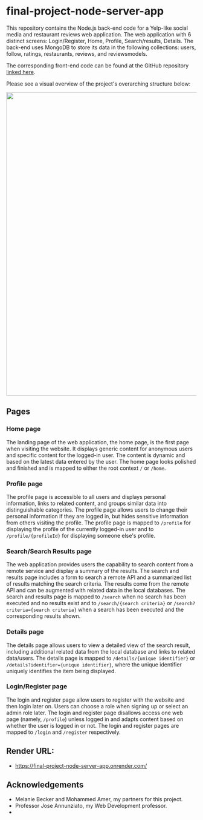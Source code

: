 # final-project-node-server-app

This repository contains the Node.js back-end code for a Yelp-like social media and restaurant reviews web application. The web application with 6 distinct screens: Login/Register, Home, Profile, Search/results, Details. The back-end uses MongoDB to store its data in the following collections: users, follow, ratings, restaurants, reviews, and reviewsmodels.

The corresponding front-end code can be found at the GitHub repository [linked here](https://github.com/alex-w-99/final-project-react-web-app/tree/main).

Please see a visual overview of the project's overarching structure below:

<p align="center">
  <img src="https://github.com/alex-w-99/final-project-react-web-app/blob/main/public/images/Overarching_Project_Structure.png" width="800">
</p>

## Pages

### Home page
The landing page of the web application, the home page, is the first page when visiting the website. It displays generic content for anonymous users and specific content for the logged-in user. The content is dynamic and based on the latest data entered by the user. The home page looks polished and finished and is mapped to either the root context `/` or `/home`.

### Profile page
The profile page is accessible to all users and displays personal information, links to related content, and groups similar data into distinguishable categories. The profile page allows users to change their personal information if they are logged in, but hides sensitive information from others visiting the profile. The profile page is mapped to `/profile` for displaying the profile of the currently logged-in user and to `/profile/{profileId}` for displaying someone else's profile.

### Search/Search Results page
The web application provides users the capability to search content from a remote service and display a summary of the results. The search and results page includes a form to search a remote API and a summarized list of results matching the search criteria. The results come from the remote API and can be augmented with related data in the local databases. The search and results page is mapped to `/search` when no search has been executed and no results exist and to `/search/{search criteria}` or `/search?criteria={search criteria}` when a search has been executed and the corresponding results shown.

### Details page
The details page allows users to view a detailed view of the search result, including additional related data from the local database and links to related data/users. The details page is mapped to `/details/{unique identifier}` or `/details?identifier={unique identifier}`, where the unique identifier uniquely identifies the item being displayed.

### Login/Register page
The login and register page allow users to register with the website and then login later on. Users can choose a role when signing up or select an admin role later. The login and register page disallows access one web page (namely, `/profile`) unless logged in and adapts content based on whether the user is logged in or not. The login and register pages are mapped to `/login` and `/register` respectively.

## Render URL:
- https://final-project-node-server-app.onrender.com/

## Acknowledgements

- Melanie Becker and Mohammed Amer, my partners for this project.
- Professor Jose Annunziato, my Web Development professor.
- 